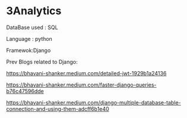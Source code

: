# 3Analytics

DataBase used : SQL


Language : python


Framewok:Django

Prev Blogs related to Django: 


https://bhavani-shanker.medium.com/detailed-jwt-1929b1a24136


https://bhavani-shanker.medium.com/faster-django-queries-b76c47596dde


https://bhavani-shanker.medium.com/django-multiple-database-table-connection-and-using-them-adcff6b1e40
